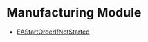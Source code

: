 # Manufacturing Module
  - [EAStartOrderIfNotStarted](/entity-flows/manufacturing/EAStartOrderIfNotStarted.md)
